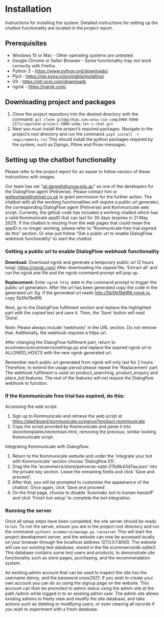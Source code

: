 # Installation

Instructions for installing the system. Detailed instructions for setting up the chatbot
functionality are located in the project report.

## Prerequisites
- Windows 10 or Mac - Other operating systems are untested
- Google Chrome or Safari Browser - Some functionality may not work correctly with Firefox
- Python 3 - https://www.python.org/downloads/ 
- Pip3 - https://pip.pypa.io/en/stable/installing/
- Git - https://git-scm.com/downloads
- ngrok - https://ngrok.com/

## Downloading project and packages
1. Clone the project repository into the desired directory with the command:
 `git clone git@github.com:unsw-cse-comp3900-9900-21T1/capstone-project-3900-w18a-let-s-chat.git`
2. Next you must install the project’s required packages. Navigate to the project’s root directory and run the command:
 `pip3 install -r requirements.txt`
 This should install the python packages required by the system, such as Django, Pillow and Pinax messages.

## Setting up the chatbot functionality
Please refer to the project report for an easier to follow version of these instructions with images.

Our team has set "ali.darejeh@unsw.edu.au" as one of the developers for the DialogFlow agent (Petiverse). Please contact him or wellsontan@hotmail.co.uk to grant permission for the further action.
The chatbot with all the working functionalities will require a public url generator, the corresponding DialogFlow agent (Petiverse) and Kommunicate web script. Currently, the github code has included a working chatbot which has a valid Kommunicate appID that can last for 30 days (expires in 21 May 2021). If the chatbot is missing from the web pages that could mean the appID is no longer working, please refer to “Kommunicate free trial expired do this” section. Or else just follow “Get a public url to enable DialogFlow webhook functionality” to start the chatbot. 


### Getting a public url to enable DialogFlow webhook functionality
**Download:**
Download ngrok and generate a temporary public url (2 hours long): 
https://ngrok.com/
After downloading the zipped file, ‘Extract all’  and run the ngrok.exe file and the ngrok command prompt will pop up. 

**Replacement:**
Enter `ngrok http 8000` in the command prompt to trigger the public url generation.
After the url has been generated copy the code in the generated url:
Eg. if the generated url reads http://5b5fe19e9f6.ngrok.io, copy 5b5fe19e9f6.

Next, go to the DialogFlow fulfilment section and replace the highlighted part with the copied text and save it. Then, the ‘Save’ button will read ‘Done’.

Note: Please always include ‘/webhook/’ in the URL section. Do not remove that. Additonally, the webhook requires a https url.

After changing the DialogFlow fulfilment part, return to ecommerce/ecommerce/settings.py and replace the expired ngrok url in ALLOWED_HOSTS with the new ngrok generated url.

Remember each public url generated from ngrok will only last for 2 hours. Therefore, to extend the usage period please repeat the ‘Replacement’ part. The webhook fulfilment is used on product_searching, product_enquiry and place_bid features. The rest of the features will not require the Dialogflow webhook to function.

### If the Kommunicate free trial has expired, do this:

Accessing the web script:
1. Sign up to Kommunicate and retrieve the web script at https://dashboard.kommunicate.io/signup?product=kommunicate
2. Copy the script provided by Kommunicate and paste it into store/templates/store/main.html, removing the previous, similar looking Kommunicate script.

Integrating Kommunicate with Dialogflow:
1. Return to the Kommunicate website and under the 'integrate your bot with Kommunicate' section choose 'Dialogflow ES'.
2. Drag the file 'ecommerce/store/petiverse-sqtd-211b8b43d7aa.json' into the private key section. Leave the remaining fields
and click 'Save and proceed'.
3. After that, you will be prompted to customise the appearance of the chatbot. Once again, click 'Save and proceed'.
4. On the final page, choose to disable 'Automatic bot to human handoff' and click 'Finish bot setup' to complete the bot integration.

### Running the server

Once all setup steps have been completed, the site server should be ready to run. To run the server, ensure you are in the project root directory and run the command:
`python3 ecommerce/manage.py runserver`
This will start the project development server, and the website can now be accessed locally on your browser through the localhost address 127.0.0.1:8000. The website will use our existing test database, stored in the file ecommerce/db.sqlite3. This database contains some test users and products, to demonstrate site functionality such as store pages, purchasing, and the recommendation system.

An existing admin account that can be used to inspect the site has the username *danny*, and the password *unsw2021*. If you wish to create your own account you can do so using the signup page on the website. This account can then be promoted to admin status using the admin site at the path /admin while logged in to an existing admin user. The admin site allows existing admins to freely view and modify the site database, and take actions such as deleting or modifying users, or even clearing all records if you wish to experiment with a fresh database.
